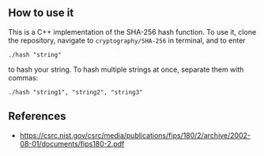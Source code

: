 ## How to use it

This is a C++ implementation of the SHA-256 hash function. To use it, clone the repository, navigate to ``cryptography/SHA-256`` in terminal, and to enter 

``./hash "string"``

to hash your string. To hash multiple strings at once, separate them with commas:

``./hash "string1", "string2", "string3"``


## References
- https://csrc.nist.gov/csrc/media/publications/fips/180/2/archive/2002-08-01/documents/fips180-2.pdf
